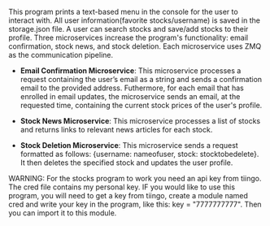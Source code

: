 This program prints a text-based menu in the console for the user to interact with. All user information(favorite stocks/username) is saved in the storage.json file. A user can search stocks and save/add stocks to their profile. Three microservices increase the program's functionality: email confirmation, stock news, and stock deletion. Each microservice uses ZMQ as the communication pipeline.

 - **Email Confirmation Microservice**: This microservice processes a request containing the user’s email as a string and sends a confirmation email to the provided address. Futhermore, for each email that has enrolled in email updates, the microservice sends an email, at the requested time, containing the current stock prices of the user's profile.

 - **Stock News Microservice**: This microservice processes a list of stocks and returns links to relevant news articles for each stock. 

 - **Stock Deletion Microservice**: This microservice sends a request formatted as follows: {username: nameofuser, stock: stocktobedelete}. It then deletes the specified stock and updates the user profile.
 
WARNING: For the stocks program to work you need an api key from tiingo. The cred file contains my personal key. IF you would like to use this program, you will need to get a key from tiingo, create a module named cred and write your key in the program, like this: key = "7777777777". Then you can import it to this module.
